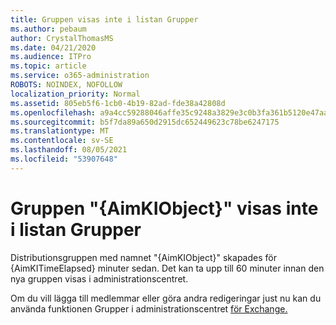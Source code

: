 ```yaml
---
title: Gruppen visas inte i listan Grupper
ms.author: pebaum
author: CrystalThomasMS
ms.date: 04/21/2020
ms.audience: ITPro
ms.topic: article
ms.service: o365-administration
ROBOTS: NOINDEX, NOFOLLOW
localization_priority: Normal
ms.assetid: 805eb5f6-1cb0-4b19-82ad-fde38a42808d
ms.openlocfilehash: a9a4cc59288046affe35c9248a3829e3c0b3fa361b5120e47aaeaa34eec7a983
ms.sourcegitcommit: b5f7da89a650d2915dc652449623c78be6247175
ms.translationtype: MT
ms.contentlocale: sv-SE
ms.lasthandoff: 08/05/2021
ms.locfileid: "53907648"
---
```

# <a name="your-group-aimkiobject-not-showing-in-groups-list"></a>Gruppen "{AimKIObject}" visas inte i listan Grupper

Distributionsgruppen med namnet "{AimKIObject}" skapades för {AimKITimeElapsed} minuter sedan. Det kan ta upp till 60 minuter innan den nya gruppen visas i administrationscentret.
  
Om du vill lägga till medlemmar eller göra andra redigeringar just nu kan du använda funktionen Grupper i administrationscentret [för Exchange.](https://outlook.office365.com/ecp/?rfr=Admin_o365&amp;exsvurl=1&amp;mkt=en-US.aspx)
  

